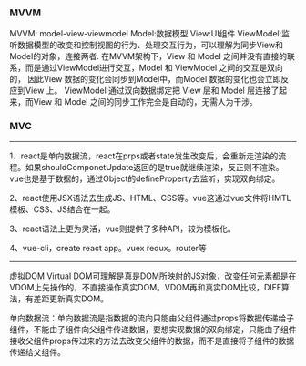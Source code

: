 ### MVVM
MVVM: model-view-viewmodel
Model:数据模型
View:UI组件
ViewModel:监听数据模型的改变和控制视图的行为、处理交互行为，可以理解为同步View和Model的对象，连接两者.
在MVVM架构下，View 和 Model 之间并没有直接的联系，而是通过ViewModel进行交互，Model 和 ViewModel 之间的交互是双向的， 
因此View 数据的变化会同步到Model中，而Model 数据的变化也会立即反应到View 上。
ViewModel 通过双向数据绑定把 View 层和 Model 层连接了起来，而View 和 Model 之间的同步工作完全是自动的，无需人为干涉。


### MVC


---

1、react是单向数据流，react在prps或者state发生改变后，会重新走渲染的流程。如果shouldComponetUpdate返回的是true就继续渲染，反正则不渲染。vue也是基于数据的，通过Object的defineProperty去监听，实现双向绑定。

2、react使用JSX语法去生成JS、HTML、CSS等。vue这通过vue文件将HMTL模板、CSS、JS结合在一起。

3、react语法上更为灵活，vue则提供了多种API，较为模板化。

4、vue-cli，create react app。vuex redux。router等



---
虚拟DOM
Virtual DOM可理解是真是DOM所映射的JS对象，改变任何元素都是在VDOM上先操作的，不直接操作真实DOM。VDOM再和真实DOM比较，DIFF算法，有差距更新真实DOM。

单向数据流：单向数据流是指数据的流向只能由父组件通过props将数据传递给子组件，不能由子组件向父组件传递数据，要想实现数据的双向绑定，只能由子组件接收父组件props传过来的方法去改变父组件的数据，而不是直接将子组件的数据传递给父组件。


